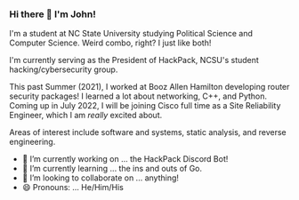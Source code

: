 ### Hi there 👋 I'm John!

I'm a student at NC State University studying Political Science and Computer Science. Weird combo, right? I just like both!

I'm currently serving as the President of HackPack, NCSU's student hacking/cybersecurity group.

This past Summer (2021), I worked at Booz Allen Hamilton developing router security packages! I learned a lot about networking, C++, and Python.
Coming up in July 2022, I will be joining Cisco full time as a Site Reliability Engineer, which I am _really_ excited about.

Areas of interest include software and systems, static analysis, and reverse engineering.

- 🔭 I’m currently working on ... the HackPack Discord Bot!
- 🌱 I’m currently learning ... the ins and outs of Go.
- 👯 I’m looking to collaborate on ... anything!
- 😄 Pronouns: ... He/Him/His

